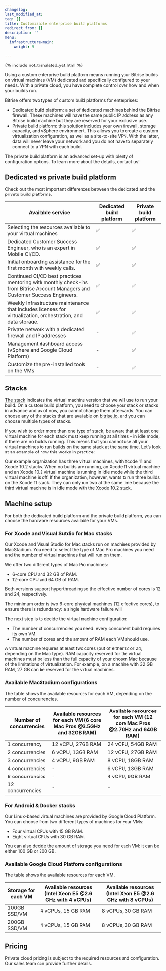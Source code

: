 ```yaml
---
changelog: 
last_modified_at: 
tag: []
title: Customizable enterprise build platforms
redirect_from: []
description: ''
menu:
  infrastructure-main:
    weight: 9

---
```

{% include not_translated_yet.html %}

Using a custom enterprise build platform means running your Bitrise builds on virtual machines (VM) dedicated and specifically configured to your needs. With a private cloud, you have complete control over how and when your builds run.

Bitrise offers two types of custom build platforms for enterprises:

* Dedicated build platform: a set of dedicated machines behind the Bitrise firewall. These machines will have the same public IP address as any Bitrise build machine but they are reserved for your exclusive use.
* Private build platform: this solution includes your own firewall, storage capacity, and vSphere environment. This allows you to create a custom virtualization configuration, as well as a site-to-site VPN. With the latter, data will never leave your network and you do not have to separately connect to a VPN with each build.

The private build platform is an advanced set-up with plenty of configuration options. To learn more about the details, contact us!

## Dedicated vs private build platform

Check out the most important differences between the dedicated and the private build platforms:

| Available service | Dedicated build platform | Private build platform |
| --- | --- | --- |
| Selecting the resources available to your virtual machines | ✅ | ✅ |
| Dedicated Customer Success Engineer, who is an expert in Mobile CI/CD. | ✅ | ✅ |
| Initial onboarding assistance for the first month with weekly calls. | ✅ | ✅ |
| Continued CI/CD best practices mentoring with monthly check-ins from Bitrise Account Managers and Customer Success Engineers. | ✅ | ✅ |
| Weekly Infrastructure maintenance that includes licenses for virtualization, orchestration, and data storage. | ✅ | ✅ |
| Private network with a dedicated firewall and IP addresses | - | ✅ |
| Management dashboard access (vSphere and Google Cloud Platform) | - | ✅ |
| Customize the pre-installed tools on the VMs | - | ✅ |

## Stacks

[The stack](https://devcenter.bitrise.io/infrastructure/available-stacks/ "https://devcenter.bitrise.io/infrastructure/available-stacks/") indicates the virtual machine version that we will use to run your build. On a custom build platform, you need to choose your stack or stacks in advance and as of now, you cannot change them afterwards. You can choose any of the stacks that are available on [bitrise.io](http://bitrise.io/ "http://bitrise.io"), and you can choose multiple types of stacks.

If you wish to order more than one type of stack, be aware that at least one virtual machine for each stack must keep running at all times - in idle mode, if there are no builds running. This means that you cannot use all your virtual machines to run builds on the same stack at the same time. Let’s look at an example of how this works in practice:

Our example organization has three virtual machines, with Xcode 11 and Xcode 10.2 stacks. When no builds are running, an Xcode 11 virtual machine and an Xcode 10.2 virtual machine is running in idle mode while the third virtual machine is off. If the organization, however, wants to run three builds on the Xcode 11 stack. They can only run two at the same time because the third virtual machine is in idle mode with the Xcode 10.2 stack.

## Machine setup

For both the dedicated build platform and the private build platform, you can choose the hardware resources available for your VMs.

### For Xcode and Visual Sutdio for Mac stacks

Our Xcode and Visual Studio for Mac stacks run on machines provided by MacStadium. You need to select the type of Mac Pro machines you need and the number of virtual machines that will run on them.

We offer two different types of Mac Pro machines:

* 6-core CPU and 32 GB of RAM.
* 12-core CPU and 64 GB of RAM.

Both versions support hyperthreading so the effective number of cores is 12 and 24, respectively.

The minimum order is two 6-core physical machines (12 effective cores), to ensure there is redundancy: a single hardware failure will

The next step is to decide the virtual machine configuration:

* The number of concurrencies you need: every concurrent build requires its own VM.
* The number of cores and the amount of RAM each VM should use.

A virtual machine requires at least two cores (out of either 12 or 24, depending on the Mac type). RAM capacity reserved for the virtual machines must be less than the full capacity of your chosen Mac because of the limitations of virtualization. For example, on a machine with 32 GB RAM, 27 GB can be reserved for the virtual machines.

### Available MacStadium configurations

The table shows the available resources for each VM, depending on the number of concurrencies.

| Number of concurrencies | Available resources for each VM (6 core Mac Pros @3.5GHz and 32GB RAM) | Available resources for each VM (12 core Mac Pros @2.7GHz and 64GB RAM) |
| --- | --- | --- |
| 1 concurrency | 12 vCPU, 27GB RAM | 24 vCPU, 54GB RAM |
| 2 concurrencies | 6 vCPU, 13GB RAM | 12 vCPU, 27GB RAM |
| 3 concurrencies | 4 vCPU, 9GB RAM | 8 vCPU, 18GB RAM |
| 4 concurrencies | - | 6 vCPU, 13GB RAM |
| 6 concurrencies | - | 4 vCPU, 9GB RAM |
| 12 concurrencies | - | - |

### For Android & Docker stacks

Our Linux-based virtual machines are provided by Google Cloud Platform. You can choose from two different types of machines for your VMs:

* Four virtual CPUs with 15 GB RAM.
* Eight virtual CPUs with 30 GB RAM.

You can also decide the amount of storage you need for each VM: it can be either 100 GB or 200 GB.

### Available Google Cloud Platform configurations

The table shows the available resources for each VM.

| Storage for each VM | Available resources (Intel Xeon E5 @2.6 GHz with 4 vCPUs) | Available resources (Intel Xeon E5 @2.6 GHz with 8 vCPUs) |
| --- | --- | --- |
| 100GB SSD/VM | 4 vCPUs, 15 GB RAM | 8 vCPUs, 30 GB RAM |
| 200GB SSD/VM | 4 vCPUs, 15 GB RAM | 8 vCPUs, 30 GB RAM |

## Pricing

Private cloud pricing is subject to the required resources and configuration. Our sales team can provide further details.
